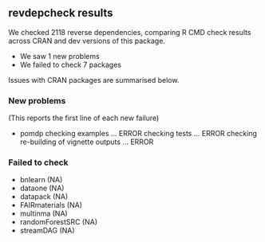 ## revdepcheck results

We checked 2118 reverse dependencies, comparing R CMD check results across CRAN and dev versions of this package.

 * We saw 1 new problems
 * We failed to check 7 packages

Issues with CRAN packages are summarised below.

### New problems
(This reports the first line of each new failure)

* pomdp
  checking examples ... ERROR
  checking tests ... ERROR
  checking re-building of vignette outputs ... ERROR

### Failed to check

* bnlearn         (NA)
* dataone         (NA)
* datapack        (NA)
* FAIRmaterials   (NA)
* multinma        (NA)
* randomForestSRC (NA)
* streamDAG       (NA)
